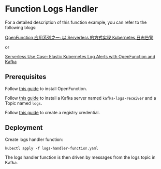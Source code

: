 # Function Logs Handler

For a detailed description of this function example, you can refer to the following blogs:

[OpenFunction 应用系列之一: 以 Serverless 的方式实现 Kubernetes 日志告警](https://kubesphere.io/zh/blogs/serverless-way-for-kubernetes-log-alert/)

or

[Serverless Use Case: Elastic Kubernetes Log Alerts with OpenFunction and Kafka](https://kubesphere.io/blogs/serverless-way-for-kubernetes-log-alert/)

## 

## Prerequisites

Follow [this guide](../../../Prerequisites.md#openfunction) to install OpenFunction.

Follow [this guide](../../../Prerequisites.md#kafka) to install a Kafka server named `kafka-logs-receiver` and a Topic named `logs`.

Follow [this guide](../../../Prerequisites.md#registry-credential) to create a registry credential.

## Deployment

Create logs handler function:

```shell
kubectl apply -f logs-handler-function.yaml
```

The logs handler function is then driven by messages from the logs topic in Kafka.